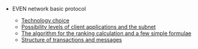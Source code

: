 - EVEN network basic protocol

  - [Technology choice]()
  - [Possibility levels of client applications and the subnet]()
  - [The algorithm for the ranking calculation and a few simple formulae]()
  - [Structure of transactions and messages]()


